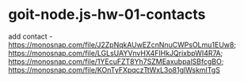 # goit-node.js-hw-01-contacts
add contact - https://monosnap.com/file/J2ZpNqkAUwEZcnNnuCWPsOLmu1EUw8;
https://monosnap.com/file/LGLsUAYVnvHX4FIHkJQrixbpWI4R7A;
https://monosnap.com/file/1YEcuFZT8Yh7SZMEaxubpalSBfcgBO;
https://monosnap.com/file/KOnTyFXpqczTtWxL3o81glWskmITgS
